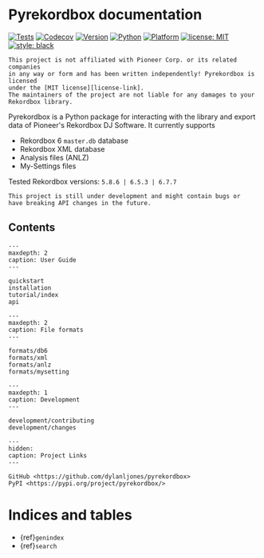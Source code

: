 <!--
pyrekordbox documentation master file, created by
sphinx-quickstart on Thu Apr  7 15:06:50 2022.
-->

# Pyrekordbox documentation

[![Tests][tests-badge]][tests-link]
[![Codecov][codecov-badge]][codecov-link]
[![Version][pypi-badge]][pypi-link]
[![Python][python-badge+]][pypi-link]
[![Platform][platform-badge]][pypi-link]
[![license: MIT][license-badge]][license-link]
[![style: black][black-badge]][black-link]

```{admonition} Disclaimer
This project is not affiliated with Pioneer Corp. or its related companies
in any way or form and has been written independently! Pyrekordbox is licensed
under the [MIT license][license-link].
The maintainers of the project are not liable for any damages to your Rekordbox library.
```

Pyrekordbox is a Python package for interacting with the library and export data of
Pioneer's Rekordbox DJ Software. It currently supports

- Rekordbox 6 `master.db` database
- Rekordbox XML database
- Analysis files (ANLZ)
- My-Settings files

Tested Rekordbox versions: `5.8.6 | 6.5.3 | 6.7.7`

```{warning}
This project is still under development and might contain bugs or
have breaking API changes in the future.
```

## Contents

```{toctree}
---
maxdepth: 2
caption: User Guide
---

quickstart
installation
tutorial/index
api
```

```{toctree}
---
maxdepth: 2
caption: File formats
---

formats/db6
formats/xml
formats/anlz
formats/mysetting
```

```{toctree}
---
maxdepth: 1
caption: Development
---

development/contributing
development/changes
```

```{toctree}
---
hidden:
caption: Project Links
---

GitHub <https://github.com/dylanljones/pyrekordbox>
PyPI <https://pypi.org/project/pyrekordbox/>
```

# Indices and tables

- {ref}`genindex`
- {ref}`search`


[tests-badge]: https://img.shields.io/github/actions/workflow/status/dylanljones/pyrekordbox/tests.yml?branch=master&label=tests&logo=github&style=flat
[codecov-badge]: https://codecov.io/gh/dylanljones/pyrekordbox/branch/master/graph/badge.svg?token=5Z2KVGL7N3
[python-badge]: https://img.shields.io/pypi/pyversions/pyrekordbox?style=flat
[python-badge+]: https://img.shields.io/badge/python-3.7+-blue.svg
[platform-badge]: https://img.shields.io/badge/platform-win%20%7C%20osx-blue?style=flat
[pypi-badge]: https://img.shields.io/pypi/v/pyrekordbox?style=flat
[license-badge]: https://img.shields.io/pypi/l/pyrekordbox?color=lightgrey
[black-badge]: https://img.shields.io/badge/code%20style-black-000000?style=flat

[pypi-link]: https://pypi.org/project/pyrekordbox/
[license-link]: https://github.com/dylanljones/pyrekordbox/blob/master/LICENSE
[tests-link]: https://github.com/dylanljones/pyrekordbox/actions/workflows/tests.yml
[black-link]: https://github.com/psf/black
[codecov-link]: https://app.codecov.io/gh/dylanljones/pyrekordbox/tree/master

[issue]: https://github.com/dylanljones/pyrekordbox/issues/64
